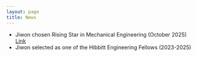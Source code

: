 ```yaml
---
layout: page
title: News
---
```


- Jiwon chosen Rising Star in Mechanical Engineering (October 2025) [Link](https://engineering.brown.edu/news/2025-10-27/kim-chosen-mit-rising-star)
- Jiwon selected as one of the Hibbitt Engineering Fellows (2023-2025)
